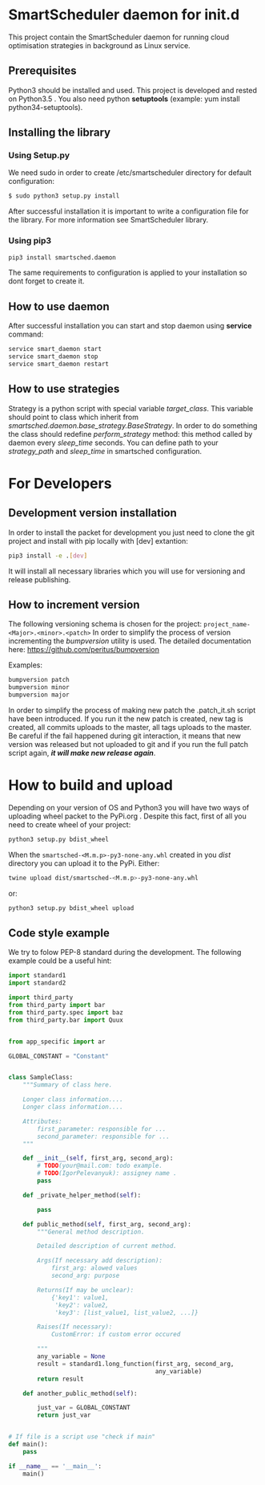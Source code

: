# SmartScheduler daemon for init.d

This project contain the SmartScheduler daemon for running cloud optimisation strategies in background as Linux service. 

## Prerequisites

Python3 should be installed and used. This project is developed and rested on Python3.5 . You also need python **setuptools** (example: yum install python34-setuptools).

## Installing the library
### Using Setup.py
We need sudo in order to create /etc/smartscheduler directory for default configuration:

```bash
$ sudo python3 setup.py install
```

After successful installation it is important to write a configuration file for the library. For more information see SmartScheduler library.

### Using pip3
```bash
pip3 install smartsched.daemon
```
The same requirements to configuration is applied to your installation so dont forget to create it.

## How to use daemon

After successful installation you can start and stop daemon using **service** command:
```bash
service smart_daemon start
service smart_daemon stop
service smart_daemon restart
```

## How to use strategies

Strategy is a python script with special variable *target_class*. This variable should point to class which inherit from *smartsched.daemon.base_strategy.BaseStrategy*. In order to do something the class should redefine *perform_strategy* method: this method called by daemon every *sleep_time* seconds. You can define path to your *strategy_path* and *sleep_time* in smartsched configuration.

# For Developers

## Development version installation
In order to install the packet for development you just need to clone the git project and install with pip locally with [dev] extantion:

```bash
pip3 install -e .[dev]
```

It will install all necessary libraries which you will use for versioning and release publishing.

## How to increment version
The following versioning schema is chosen for the project: `project_name-<Major>.<minor>.<patch>`
In order to simplify the process of version incrementing the *bumpversion* utility is used. The detailed documentation here: https://github.com/peritus/bumpversion

Examples:
```sh
bumpversion patch
bumpversion minor
bumpversion major
```

In order to simplify the process of making new patch the .patch_it.sh script have been introduced. If you run it the new patch is created, new tag is created, all commits uploads to the master, all tags uploads to the master. Be careful if the fail happened during git interaction, it means that new version was released but not uploaded to git and if you run the full patch script again, ***it will make new release again***.

# How to build and upload
Depending on your version of OS and Python3 you will have two ways of uploading wheel packet to the PyPi.org . Despite this fact, first of all you need to create wheel of your project:

```bash
python3 setup.py bdist_wheel
```

When the `smartsched-<M.m.p>-py3-none-any.whl` created in you *dist* directory you can upload it to the PyPi. Either:
```bash
twine upload dist/smartsched-<M.m.p>-py3-none-any.whl
```
or:
```bash
python3 setup.py bdist_wheel upload
```

## Code style example

We try to folow PEP-8 standard during the development. The following example could be a useful hint:

```python
import standard1
import standard2

import third_party
from third_party import bar
from third_party.spec import baz
from third_party.bar import Quux


from app_specific import ar

GLOBAL_CONSTANT = "Constant"


class SampleClass:
    """Summary of class here.

    Longer class information....
    Longer class information....

    Attributes:
        first_parameter: responsible for ...
        second_parameter: responsible for ...
    """

    def __init__(self, first_arg, second_arg):
        # TODO(your@mail.com: todo example.
        # TODO(IgorPelevanyuk): assigney name .
        pass

    def _private_helper_method(self):

        pass

    def public_method(self, first_arg, second_arg):
        """General method description.

        Detailed description of current method.

        Args(If necessary add description):
            first_arg: alowed values
            second_arg: purpose

        Returns(If may be unclear):
            {'key1': value1,
             'key2': value2,
             'key3': [list_value1, list_value2, ...]}

        Raises(If necessary):
            CustomError: if custom error occured

        """
        any_variable = None
        result = standard1.long_function(first_arg, second_arg,
                                         any_variable)
        return result

    def another_public_method(self):

        just_var = GLOBAL_CONSTANT
        return just_var


# If file is a script use "check if main"
def main():
    pass

if __name__ == '__main__':
    main()
```
